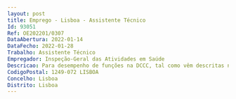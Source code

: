 ```yaml
--- 
layout: post
title: Emprego - Lisboa - Assistente Técnico
Id: 93051
Ref: OE202201/0307
DataAbertura: 2022-01-14
DataFecho: 2022-01-28
Trabalho: Assistente Técnico
Empregador: Inspeção-Geral das Atividades em Saúde
Descricao: Para desempenho de funções na DCCC, tal como vêm descritas no Decreto Lei n.º 97 2001, de 26 de março e na Portaria n.º 358 2002, de 3 de abril, na administração e suporte de infra estruturas, engenharia de software, e apoio a utilizadores, nomeadamente, nas seguintes funções  a) Garante o apoio técnico informático, a nível de hardware, de software e das Bases de Dados, a todos os utilizadores, b) Assegura o desenvolvimento e manutenção da intranet, bem como a publicação de diferentes conteúdos. c) Assegura a manutenção da página de internet da IGAS  d) Presta apoio aos utilizadores, por telefone, por e mail ou presencialmente, resolvendo problemas e esclarecendo dúvidas relacionadas com o software e hardware, de modo a sugerir as melhores soluções e a facilitar a realização do trabalho. e) Analisa os problemas de hardware e de software e procura resolvê los sempre que possível ou propõe, quando necessário, o seu encaminhamento para serviços técnicos exteriores. f) Faz a instalação interna de software e hardware, assegurando a sua manutenção e configura os equipamentos informáticos para utilização dos trabalhadores da IGAS, definindo os acessos às pastas e ficheiros g) Intervém a nível do Sistema de Gestão Documental e de Processos, respondendo aos pedidos de apoio dos utilizadores, fazendo o diagnóstico do problema, identificando e efetuando as alterações ou correções de informação, através dos procedimentos necessários, para garantir a rapidez e a qualidade do trabalho dos utilizadores  h) Assegura a entrada em produção, a manutenção, bem como as alterações necessárias das aplicações informáticas  i) Assegura o funcionamento dos computadores, periféricos e dispositivos de comunicações instalados  j) Identifica as anomalias e desencadeia as ações de regularização requeridas  k) Zela pela manutenção e inventário do equipamento e dos suportes de informação e desencadeia  l) Controla os procedimentos regulares de salvaguarda da informação, nomeadamente cópias de segurança, de proteção da integridade e de recuperação da informação e a i) Identificar necessidades, participar no planeamento e executar projetos informáticos de infraestruturas tecnológicas.
CodigoPostal: 1249-072 LISBOA
Concelho: Lisboa
Distrito: Lisboa
--- 
```

